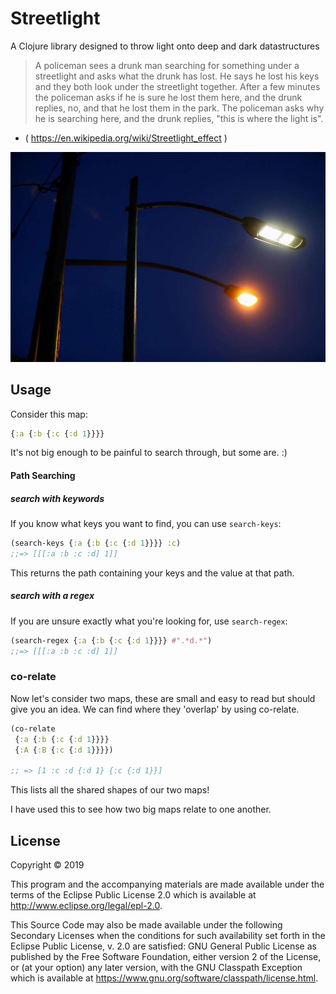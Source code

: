 # Streetlight

A Clojure library designed to throw light onto deep and dark datastructures

> A policeman sees a drunk man searching for something under a streetlight and asks what the drunk has lost. He says he lost his keys and they both look under the streetlight together. After a few minutes the policeman asks if he is sure he lost them here, and the drunk replies, no, and that he lost them in the park. The policeman asks why he is searching here, and the drunk replies, "this is where the light is".
- ( https://en.wikipedia.org/wiki/Streetlight_effect )

![streetlight](resources/streetlight.jpg)

## Usage

Consider this map:

``` clojure
{:a {:b {:c {:d 1}}}}
```

It's not big enough to be painful to search through, but some are. :)

#### Path Searching

##### search with keywords

If you know what keys you want to find, you can use `search-keys`:

``` clojure
(search-keys {:a {:b {:c {:d 1}}}} :c)
;;=> [[[:a :b :c :d] 1]]
```

This returns the path containing your keys and the value at that path.

##### search with a regex

If you are unsure exactly what you're looking for, use `search-regex`:

``` clojure
(search-regex {:a {:b {:c {:d 1}}}} #".*d.*")
;;=> [[[:a :b :c :d] 1]]
```

### co-relate

Now let's consider two maps, these are small and easy to read but should give you an idea. We can find where they 'overlap' by using co-relate.


``` clojure
(co-relate
 {:a {:b {:c {:d 1}}}}
 {:A {:B {:c {:d 1}}}})

;; => [1 :c :d {:d 1} {:c {:d 1}}]
```

This lists all the shared shapes of our two maps!

I have used this to see how two big maps relate to one another.

## License

Copyright © 2019

This program and the accompanying materials are made available under the
terms of the Eclipse Public License 2.0 which is available at
http://www.eclipse.org/legal/epl-2.0.

This Source Code may also be made available under the following Secondary
Licenses when the conditions for such availability set forth in the Eclipse
Public License, v. 2.0 are satisfied: GNU General Public License as published by
the Free Software Foundation, either version 2 of the License, or (at your
option) any later version, with the GNU Classpath Exception which is available
at https://www.gnu.org/software/classpath/license.html.
